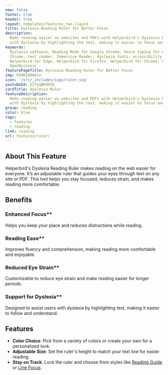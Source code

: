 ```yaml
---
new: false
footer: true
header: true
layout: templates/features_two.liquid
title: Dyslexia Reading Ruler for Better Focus
description:
  Make reading easier on websites and PDFs with Helperbird's Dyslexia Reading Ruler. It helps people
  with dyslexia by highlighting the text, making it easier to focus and understand.
keywords:
  Dyslexia software, Reading Mode for Google Chrome, Voice typing for Chrome, Text to speech for
  Chrome, text reader, Immersive Reader, dyslexia fonts, accessibility software, dyslexia software,
  Helperbird for Edge, Helperbird for Firefox, Helperbird for Chrome, Opendyslexic for Chrome,
  OpenDyslexic
featurePageTitle: Dyslexia Reading Ruler for Better Focus
img: 950R2dDH4lw
icon: '/src/_includes/svgs/ruler.svg'
youtubeId: ZI7yqBKd91E
cardTitle: Dyslexia Ruler
featureDescription:
  Make reading easier on websites and PDFs with Helperbird's Dyslexia Reading Ruler. It helps people
  with dyslexia by highlighting the text, making it easier to focus and understand.
group: reading
color: blue
tags:
  - features
  - reading
link: reading
url: features/ruler/
---
```


## About This Feature

Helperbird's Dyslexia Reading Ruler makes reading on the web easier for everyone. It’s an adjustable
ruler that guides your eyes through text on any site or PDF. This tool helps you stay focused,
reduces strain, and makes reading more comfortable.

## Benefits

### Enhanced Focus\*\*

Helps you keep your place and reduces distractions while reading.

### Reading Ease\*\*

Improves fluency and comprehension, making reading more comfortable and enjoyable.

### Reduced Eye Strain\*\*

Customizable to reduce eye strain and make reading easier for longer periods.

### Support for Dyslexia\*\*

Designed to assist users with dyslexia by highlighting text, making it easier to follow and
understand.

## Features

- **Color Choice**: Pick from a variety of colors or create your own for a personalized look.
- **Adjustable Size**: Set the ruler's height to match your text line for easier reading.
- **Stay on Track**: Lock the ruler and choose from styles like
  [Reading Guide](/features/reading-guides/) or [Line Focus](/features/reading-guides/).
